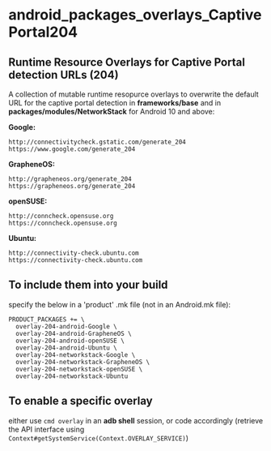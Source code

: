 # android_packages_overlays_CaptivePortal204
## Runtime Resource Overlays for Captive Portal detection URLs (204)

A collection of mutable runtime resopurce overlays to overwrite the default URL for the captive portal detection 
in **frameworks/base** and in **packages/modules/NetworkStack** for Android 10 and above:

**Google:**
```Shell session
http://connectivitycheck.gstatic.com/generate_204
https://www.google.com/generate_204
```

**GrapheneOS:**
```Shell session
http://grapheneos.org/generate_204
https://grapheneos.org/generate_204
```

**openSUSE:**
```Shell session
http://conncheck.opensuse.org
https://conncheck.opensuse.org
```

**Ubuntu:**
```Shell session
http://connectivity-check.ubuntu.com
https://connectivity-check.ubuntu.com
```

## To include them into your build
specify the below in a 'product' .mk file (not in an Android.mk file):
```Shell session
PRODUCT_PACKAGES += \
  overlay-204-android-Google \
  overlay-204-android-GrapheneOS \
  overlay-204-android-openSUSE \
  overlay-204-android-Ubuntu \
  overlay-204-networkstack-Google \
  overlay-204-networkstack-GrapheneOS \
  overlay-204-networkstack-openSUSE \
  overlay-204-networkstack-Ubuntu
```

## To enable a specific overlay 
either use `cmd overlay` in an **adb shell** session, or code accordingly 
(retrieve the API interface using `Context#getSystemService(Context.OVERLAY_SERVICE)`)
